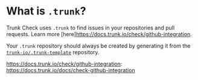 # What is `.trunk`?

Trunk Check uses `.trunk` to find issues in your repositories and pull requests. Learn more
[here]https://docs.trunk.io/check/github-integration.

Your `.trunk` repository should always be created by generating it from the
[`trunk-io/.trunk-template`](https://github.com/trunk-io/.trunk-template) repository.

https://docs.trunk.io/check/github-integration: https://docs.trunk.io/docs/check-github-integration
